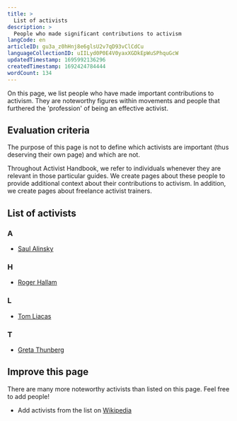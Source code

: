```yaml
---
title: >
  List of activists
description: >
  People who made significant contributions to activism
langCode: en
articleID: gu3a_z0hHnj8e6glsU2v7qD93vClCdCu
languageCollectionID: uIILyd0P0E4V0yaxXGDkEpWuSPhquGcW
updatedTimestamp: 1695992136296
createdTimestamp: 1692424784444
wordCount: 134
---
```


On this page, we list people who have made important contributions to activism. They are noteworthy figures within movements and people that furthered the 'profession' of being an effective activist.

## Evaluation criteria

The purpose of this page is not to define which activists are important (thus deserving their own page) and which are not.

Throughout Activist Handbook, we refer to individuals whenever they are relevant in those particular guides. We create pages about these people to provide additional context about their contributions to activism. In addition, we create pages about freelance activist trainers.

## List of activists

### A

-   [Saul Alinsky](https://en.wikipedia.org/wiki/Saul_Alinsky?utm_source=activisthandbook.org)
    

### H

-   [Roger Hallam](/people/roger-hallam)
    

### L

-   [Tom Liacas](/people/tom-liacas)
    

### T

-   [Greta Thunberg](/people/greta-thunberg)
    

## Improve this page

There are many more noteworthy activists than listed on this page. Feel free to add people!

-   Add activists from the list on [Wikipedia](https://en.wikipedia.org/wiki/Category:Activists?utm_source=activisthandbook.org)